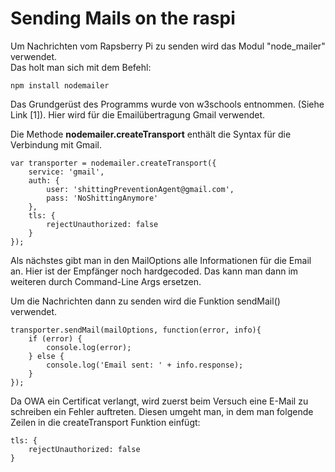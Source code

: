 # Sending Mails on the raspi

Um Nachrichten vom Rapsberry Pi zu senden wird das Modul "node_mailer" verwendet.  
Das holt man sich mit dem Befehl:

	npm install nodemailer
Das Grundgerüst des Programms wurde von w3schools entnommen. (Siehe Link [1]). Hier wird für die Emailübertragung Gmail verwendet.

Die Methode __nodemailer.createTransport__ enthält die Syntax für die Verbindung mit Gmail.

	var transporter = nodemailer.createTransport({
		service: 'gmail',
		auth: {
			user: 'shittingPreventionAgent@gmail.com',
			pass: 'NoShittingAnymore'
		},
		tls: {
			rejectUnauthorized: false
		}
	});
Als nächstes gibt man in den MailOptions alle Informationen für die Email an. Hier ist der Empfänger noch hardgecoded. Das kann man dann im weiteren durch Command-Line Args ersetzen.

Um die Nachrichten dann zu senden wird die Funktion sendMail() verwendet.

	transporter.sendMail(mailOptions, function(error, info){
		if (error) {
			console.log(error);
		} else {
			console.log('Email sent: ' + info.response);
		}
	}); 

Da OWA ein Certificat verlangt, wird zuerst beim Versuch eine E-Mail zu schreiben ein Fehler auftreten. Diesen umgeht man, in dem man folgende Zeilen in die createTransport Funktion einfügt:  

	tls: {
		rejectUnauthorized: false
	}
